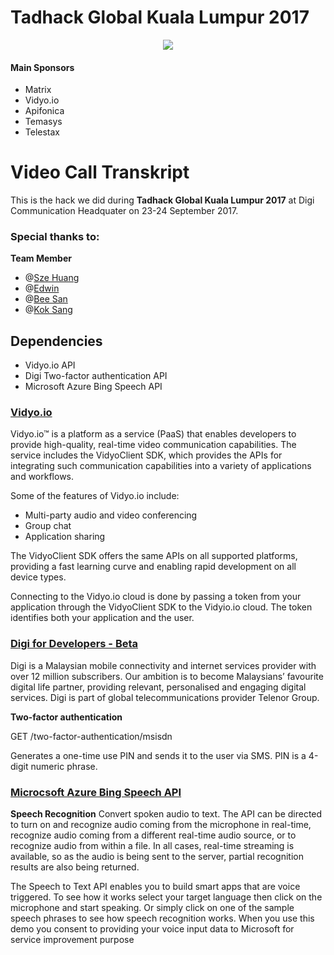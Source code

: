 # Tadhack Global Kuala Lumpur 2017

<p align="center"> 
  <img src="http://blog.tadhack.com/wpress/wp-content/uploads/2017/05/TADHack_Global_EMAIL_BANNER_3_green_v1.png">
</p>

#### Main Sponsors
- Matrix
- Vidyo.io
- Apifonica
- Temasys
- Telestax

# Video Call Transkript
This is the hack we did during **Tadhack Global Kuala Lumpur 2017** at Digi Communication Headquater on 23-24 September 2017.
### Special thanks to:
  **Team Member**
  - @[Sze Huang](https://github.com/Sze-Huang)
  - @[Edwin](https://github.com/edwinchoo1231)
  - @[Bee San](https://github.com/bsan94)
  - @[Kok Sang](https://github.com/KOKSANG) 

## Dependencies
- Vidyo.io API
- Digi Two-factor authentication API
- Microsoft Azure Bing Speech API

### [Vidyo.io](https://developer.vidyo.io/documentation/4-1-16-8/getting-started)
Vidyo.io™ is a platform as a service (PaaS) that enables developers to provide high-quality, real-time video communication capabilities. The service includes the VidyoClient SDK, which provides the APIs for integrating such communication capabilities into a variety of applications and workflows.

Some of the features of Vidyo.io include:
- Multi-party audio and video conferencing
- Group chat
- Application sharing

The VidyoClient SDK offers the same APIs on all supported platforms, providing a fast learning curve and enabling rapid development on all device types.

Connecting to the Vidyo.io cloud is done by passing a token from your application through the VidyoClient SDK to the Vidyio.io cloud. The token identifies both your application and the user.


### [Digi for Developers - Beta](https://docs.google.com/document/d/1wWRcL7YIpaqDnN600ZHb14_yXtyO5bWQ2wGALmEUT9k/edit#)
Digi is a Malaysian mobile connectivity and internet services provider with over 12 million subscribers. Our ambition is to become Malaysians’ favourite digital life partner, providing relevant, personalised and engaging digital services. Digi is part of global telecommunications provider Telenor Group.

**Two-factor authentication**

GET /two-factor-authentication/msisdn

Generates a one-time use PIN and sends it to the user via SMS. PIN is a 4-digit numeric phrase.

### [Microcsoft Azure Bing Speech API](https://azure.microsoft.com/en-us/services/cognitive-services/speech/)
**Speech Recognition**
Convert spoken audio to text. The API can be directed to turn on and recognize audio coming from the microphone in real-time, recognize audio coming from a different real-time audio source, or to recognize audio from within a file. In all cases, real-time streaming is available, so as the audio is being sent to the server, partial recognition results are also being returned.

The Speech to Text API enables you to build smart apps that are voice triggered. To see how it works select your target language then click on the microphone and start speaking. Or simply click on one of the sample speech phrases to see how speech recognition works. When you use this demo you consent to providing your voice input data to Microsoft for service improvement purpose


